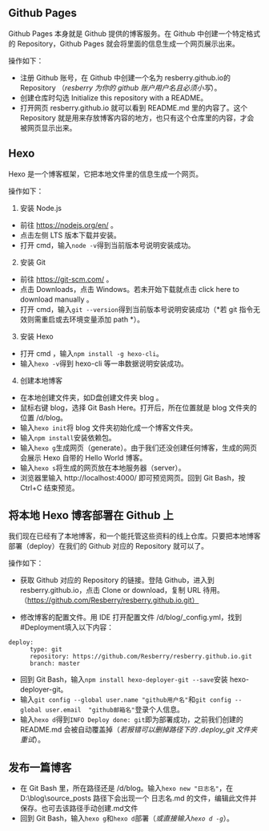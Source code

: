## Github Pages
Github Pages 本身就是 Github 提供的博客服务。在 Github 中创建一个特定格式的 Repository，Github Pages 就会将里面的信息生成一个网页展示出来。

操作如下：

* 注册 Github 账号，在 Github 中创建一个名为 resberry.github.io的Repository （*resberry 为你的 github 账户用户名且必须小写*）。
* 创建仓库时勾选 Initialize this repository with a README。
* 打开网页 resberry.github.io 就可以看到 README.md 里的内容了。这个 Repository 就是用来存放博客内容的地方，也只有这个仓库里的内容，才会被网页显示出来。

## Hexo
Hexo 是一个博客框架，它把本地文件里的信息生成一个网页。

操作如下：
1. 安装 Node.js
* 前往 https://nodejs.org/en/ 。
* 点击左侧 LTS 版本下载并安装。
* 打开 cmd，输入`node -v`得到当前版本号说明安装成功。
2. 安装 Git
* 前往 https://git-scm.com/ 。
* 点击 Downloads，点击 Windows。若未开始下载就点击 click here to download manually 。
* 打开 cmd，输入`git --version`得到当前版本号说明安装成功（*若 git 指令无效则需重启或去环境变量添加 path *）。
3. 安装 Hexo
* 打开 cmd ，输入`npm install -g hexo-cli`。
* 输入`hexo -v`得到 hexo-cli 等一串数据说明安装成功。

4. 创建本地博客
* 在本地创建文件夹，如D盘创建文件夹 blog 。
* 鼠标右键 blog，选择 Git Bash Here。打开后，所在位置就是 blog 文件夹的位置 /d/blog。
* 输入`hexo init`将 blog 文件夹初始化成一个博客文件夹。
* 输入`npm install`安装依赖包。
* 输入`hexo g`生成网页（generate）。由于我们还没创建任何博客，生成的网页会展示 Hexo 自带的 Hello World 博客。
* 输入`hexo s`将生成的网页放在本地服务器（server）。
* 浏览器里输入 http://localhost:4000/ 即可预览网页。回到 Git Bash，按 Ctrl+C 结束预览。

## 将本地 Hexo 博客部署在 Github 上
我们现在已经有了本地博客，和一个能托管这些资料的线上仓库。只要把本地博客部署（deploy）在我们的 Github 对应的 Repository 就可以了。

操作如下：

* 获取 Github 对应的 Repository 的链接。登陆 Github，进入到 resberry.github.io，点击 Clone or download，复制 URL 待用。（https://github.com/Resberry/resberry.github.io.git）

* 修改博客的配置文件。用 IDE 打开配置文件 /d/blog/_config.yml，找到 #Deployment填入以下内容：
```
deploy:  
	  type: git  
	  repository: https://github.com/Resberry/resberry.github.io.git
	  branch: master
```
* 回到 Git Bash，输入`npm install hexo-deployer-git --save`安装 hexo-deployer-git。
* 输入`git config --global user.name "github用户名"`和`git config --global user.email  "github邮箱名"`登录个人信息。
* 输入`hexo d`得到`INFO Deploy done: git`即为部署成功，之前我们创建的 README.md 会被自动覆盖掉（*若报错可以删掉路径下的 .deploy_git 文件夹重试*）。


## 发布一篇博客

* 在 Git Bash 里，所在路径还是 /d/blog。输入`hexo new "日志名"`，在 D:\blog\source\_posts 路径下会出现一个 日志名.md 的文件，编辑此文件并保存。也可去该路径手动创建.md文件
* 回到 Git Bash，输入`hexo g`和`hexo d`部署（*或直接输入`hexo d -g`*）。
